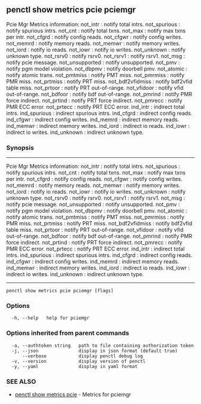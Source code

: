 ## penctl show metrics pcie pciemgr

Pcie Mgr Metrics information:
not_intr : notify total intrs.
not_spurious : notify spurious intrs.
not_cnt : notify total txns.
not_max : notify max txns per intr.
not_cfgrd : notify config reads.
not_cfgwr : notify config writes.
not_memrd : notify memory reads.
not_memwr : notify memory writes.
not_iord : notify io reads.
not_iowr : notify io writes.
not_unknown : notify unknown type.
not_rsrv0 : notify rsrv0.
not_rsrv1 : notify rsrv1.
not_msg : notify pcie message.
not_unsupported : notify unsupported.
not_pmv : notify pgm model violation.
not_dbpmv : notify doorbell pmv.
not_atomic : notify atomic trans.
not_pmtmiss : notify PMT miss.
not_pmrmiss : notify PMR miss.
not_prtmiss : notify PRT miss.
not_bdf2vfidmiss : notify bdf2vfid table miss.
not_prtoor : notify PRT out-of-range.
not_vfidoor : notify vfid out-of-range.
not_bdfoor : notify bdf out-of-range.
not_pmrind : notify PMR force indirect.
not_prtind : notify PRT force indirect.
not_pmrecc : notify PMR ECC error.
not_prtecc : notify PRT ECC error.
ind_intr : indirect total intrs.
ind_spurious : indirect spurious intrs.
ind_cfgrd : indirect config reads.
ind_cfgwr : indirect config writes.
ind_memrd : indirect memory reads.
ind_memwr : indirect memory writes.
ind_iord : indirect io reads.
ind_iowr : indirect io writes.
ind_unknown : indirect unknown type.



### Synopsis



---------------------------------
 Pcie Mgr Metrics information:
not_intr : notify total intrs.
not_spurious : notify spurious intrs.
not_cnt : notify total txns.
not_max : notify max txns per intr.
not_cfgrd : notify config reads.
not_cfgwr : notify config writes.
not_memrd : notify memory reads.
not_memwr : notify memory writes.
not_iord : notify io reads.
not_iowr : notify io writes.
not_unknown : notify unknown type.
not_rsrv0 : notify rsrv0.
not_rsrv1 : notify rsrv1.
not_msg : notify pcie message.
not_unsupported : notify unsupported.
not_pmv : notify pgm model violation.
not_dbpmv : notify doorbell pmv.
not_atomic : notify atomic trans.
not_pmtmiss : notify PMT miss.
not_pmrmiss : notify PMR miss.
not_prtmiss : notify PRT miss.
not_bdf2vfidmiss : notify bdf2vfid table miss.
not_prtoor : notify PRT out-of-range.
not_vfidoor : notify vfid out-of-range.
not_bdfoor : notify bdf out-of-range.
not_pmrind : notify PMR force indirect.
not_prtind : notify PRT force indirect.
not_pmrecc : notify PMR ECC error.
not_prtecc : notify PRT ECC error.
ind_intr : indirect total intrs.
ind_spurious : indirect spurious intrs.
ind_cfgrd : indirect config reads.
ind_cfgwr : indirect config writes.
ind_memrd : indirect memory reads.
ind_memwr : indirect memory writes.
ind_iord : indirect io reads.
ind_iowr : indirect io writes.
ind_unknown : indirect unknown type.


---------------------------------


```
penctl show metrics pcie pciemgr [flags]
```

### Options

```
  -h, --help   help for pciemgr
```

### Options inherited from parent commands

```
  -a, --authtoken string   path to file containing authorization token
  -j, --json               display in json format (default true)
      --verbose            display penctl debug log
  -v, --version            display version of penctl
  -y, --yaml               display in yaml format
```

### SEE ALSO
* [penctl show metrics pcie](penctl_show_metrics_pcie.md)	 - Metrics for pciemgr


